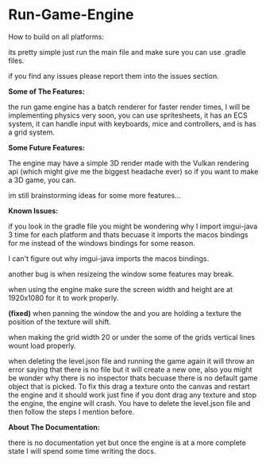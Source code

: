 # Run-Game-Engine

How to build on all platforms:

its pretty simple just run the main file and make sure you can use .gradle files. 

if you find any issues please report them into the issues section.

**Some of The Features:**

the run game engine has a batch renderer for faster render times,
I will be implementing physics very soon,
you can use spritesheets,
it has an ECS system,
it can handle input with keyboards, mice and controllers,
and is has a grid system.


**Some Future Features:**

The engine may have a simple 3D render made with the Vulkan rendering api (which might give me the biggest headache ever) so if you want to make a 3D game, you can.



im still brainstorming ideas for some more features...

**Known Issues:**

if you look in the gradle file you might be wondering why I import imgui-java 3 time for each platform and thats becuase it imports the macos bindings for me instead of the windows bindings for some reason.

I can't figure out why imgui-java imports the macos bindings.

another bug is when resizeing the window some features may break.

when using the engine make sure the screen width and height are at 1920x1080 for it to work properly.

**(fixed)** when panning the window the and you are holding a texture the position of the texture will shift.

when making the grid width 20 or under the some of the grids vertical lines wount load properly.

when deleting the level.json file and running the game again it will throw an error saying that there is no file but it will create a new one, also you might be wonder why there is no inspector thats becuase there is no default game object that is picked. To fix this drag a texture onto the canvas and restart the engine and it should work just fine if you dont drag any texture and stop the engine, the engine will crash. You have to delete the level.json file and then follow the steps I mention before. 

**About The Documentation:**

there is no documentation yet but once the engine is at a more complete state I will spend some time writing the docs.



